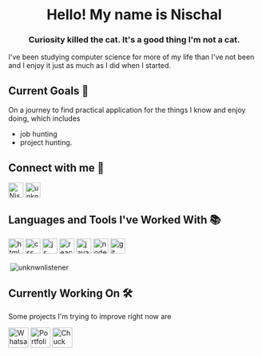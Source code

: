 <h1 align="center">Hello! My name is Nischal</h1>
<h3 align="center">Curiosity killed the cat. It's a good thing I'm not a cat.</h3>

<p>I've been studying computer science for more of my life than I've not been and I enjoy it just as much as I did when I started.</p>

<h2>Current Goals 🎯</h2>
<p> On a journey to find practical application for the things I know and enjoy doing, which includes 
<ul><li>job hunting</li><li>project hunting.</li></ul>
    
</p>

<h2 align="left">Connect with me 🛫</h3>
<p align="left">
<a href="https://linkedin.com/in/nischalabraham" target="blank"><img align="center" src="https://img.shields.io/static/v1?logo=linkedin&label=&logoColor=&message=LinkedIn&color=blue&style=for-the-badge" alt="Nischal Abraham LinkedIn" height="30"/></a>
<a href="https://dev.to/unknwnlistener" target="blank"><img align="center" src="https://img.shields.io/static/v1?logo=dev-dot-to&label=&logoColor=&message=DEV.to&color=black&style=for-the-badge" alt="unknwnlistener DEV.to" height="30"/></a>

</p>
<h2 align="left">Languages and Tools I've Worked With 📚</h3>
<p>
<img src="https://img.shields.io/static/v1?logo=html5&label=&logoColor=white&message=HTML&color=red&style=for-the-badge" alt="html5" height="30"/>
<img src="https://img.shields.io/static/v1?logo=css3&label=&logoColor=white&message=CSS&color=blue&style=for-the-badge" alt="css" height="30"/>
<img src="https://img.shields.io/static/v1?logo=javascript&label=&logoColor=white&message=JS&color=orange&style=for-the-badge" alt="js" height="30"/>
<img src="https://img.shields.io/static/v1?logo=react&label=&logoColor=white&message=React&color=blue&style=for-the-badge" alt="react" height="30"/>
<img src="https://img.shields.io/static/v1?logo=java&label=&logoColor=white&message=Java&color=red&style=for-the-badge" alt="java" height="30"/>
<img src="https://img.shields.io/static/v1?logo=node-dot-js&label=&logoColor=white&message=NodeJS&color=brightgreenblack&style=for-the-badge" alt="node-js" height="30"/>
<img src="https://img.shields.io/static/v1?logo=git&label=&logoColor=white&message=Git&color=red&style=for-the-badge" alt="git" height="30"/>
  </p>



<p>&nbsp;<img align="center" src="https://github-readme-stats.vercel.app/api?username=unknwnlistener&show_icons=true&locale=en" alt="unknwnlistener" /></p>

<h2>Currently Working On 🛠</h2>
<p>Some projects I'm trying to improve right now are</p>

<img src="/assets/wa-reader.png" alt="Whatsapp Reader app preview" height="40"/>
<img src="/assets/portfolio-web.jpg" alt="Portfolio website preview" height="40"/>
<img src="/assets/chuck-jokes.png" alt="Chuck Norris Joke Generator preview" height="40"/>
